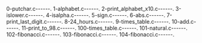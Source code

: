 0-putchar.c------.   1-alphabet.c------.   2-print_alphabet_x10.c------.   3-islower.c------.   4-isalpha.c------.   5-sign.c------.   6-abs.c------.   7-print_last_digit.c------.   8-24_hours.c------.   9-times_table.c------.   10-add.c------.   11-print_to_98.c------.   100-times_table.c------.   101-natural.c------.   102-fibonacci.c------.   103-fibonacci.c------.   104-fibonacci.c------.  
